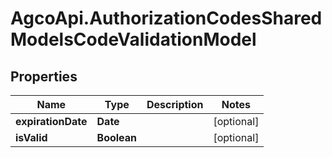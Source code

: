 # AgcoApi.AuthorizationCodesSharedModelsCodeValidationModel

## Properties

Name | Type | Description | Notes
------------ | ------------- | ------------- | -------------
**expirationDate** | **Date** |  | [optional] 
**isValid** | **Boolean** |  | [optional] 



